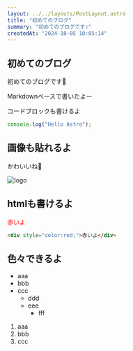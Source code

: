 ```yaml
---
layout: ../../layouts/PostLayout.astro
title: "初めてのブログ"
summary: "初めてのブログです✌️"
createdAt: "2024-10-05 10:05:14"
---
```


## 初めてのブログ

初めてのブログです🙌

Markdownベースで書いたよー

コードブロックも書けるよ

```js
console.log("Hello Astro");
```

## 画像も貼れるよ

かわいいね🐼

<img src="/posts/2024-10-05_初めてのブログ/logo.png" alt="logo" style="max-width:100%">

## htmlも書けるよ

<div style="color:red;">赤いよ</div>

```html
<div style="color:red;">赤いよ</div>
```

## 色々できるよ

- aaa
- bbb
- ccc
  - ddd
  - eee
    - fff

1. aaa
2. bbb
3. ccc
